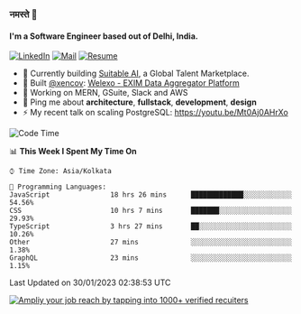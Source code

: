 ### नमस्ते 🙏

#### I'm a Software Engineer based out of Delhi, India.

[![LinkedIn](https://img.shields.io/badge/linkedin-%230077B5.svg)](https://linkedin.com/in/sambhav2612)
[![Mail](https://img.shields.io/badge/gmail-D14836)](mailto:sambhavjain2612@gmail.com)
[![Resume](https://img.shields.io/badge/resume-%23#FFFF00.svg)](https://mega.nz/file/IjA3yaoB#BFfQg1-aKva0piAd_wWs8Hf5dlnYRQ2ZkwtYwNMzBhA)

- 🏢 Currently building [Suitable AI](https://suitable.ai), a Global Talent Marketplace.
- 💅 Built [@xencov](https://github.com/xencov): [Welexo - EXIM Data Aggregator Platform](https://welexo.com)
- 🌱 Working on MERN, GSuite, Slack and AWS
- 💬 Ping me about **architecture**, **fullstack**, **development**, **design**
- ⚡️ My recent talk on scaling PostgreSQL: https://youtu.be/Mt0Aj0AHrXo

<!--START_SECTION:waka-->
![Code Time](http://img.shields.io/badge/Code%20Time-3%2C031%20hrs%2026%20mins-blue)

📊 **This Week I Spent My Time On** 

```text
⌚︎ Time Zone: Asia/Kolkata

💬 Programming Languages: 
JavaScript               18 hrs 26 mins      █████████████░░░░░░░░░░░░   54.56% 
CSS                      10 hrs 7 mins       ███████░░░░░░░░░░░░░░░░░░   29.93% 
TypeScript               3 hrs 27 mins       ██░░░░░░░░░░░░░░░░░░░░░░░   10.26% 
Other                    27 mins             ░░░░░░░░░░░░░░░░░░░░░░░░░   1.38% 
GraphQL                  23 mins             ░░░░░░░░░░░░░░░░░░░░░░░░░   1.15%

```


 Last Updated on 30/01/2023 02:38:53 UTC
<!--END_SECTION:waka-->

[![Ampliy your job reach by tapping into 1000+ verified recuiters](https://user-images.githubusercontent.com/19583619/212717528-45b497fd-e886-4452-90fe-93829667bd63.png)](https://app.suitable.ai/login)

